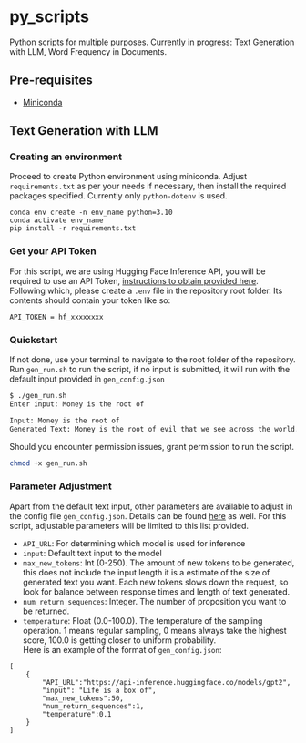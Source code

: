 # py_scripts
Python scripts for multiple purposes. Currently in progress: Text Generation with LLM, Word Frequency in Documents.
## Pre-requisites
- [Miniconda](https://docs.conda.io/projects/miniconda/en/latest/)
## Text Generation with LLM
### Creating an environment
Proceed to create Python environment using miniconda. Adjust `requirements.txt` as per your needs if necessary, then install the required packages specified. Currently only `python-dotenv` is used.
```
conda env create -n env_name python=3.10
conda activate env_name
pip install -r requirements.txt
```
### Get your API Token
For this script, we are using Hugging Face Inference API, you will be required to use an API Token, [instructions to obtain provided here](https://huggingface.co/docs/api-inference/quicktour#get-your-api-token).<br>
Following which, please create a `.env` file in the repository root folder. Its contents should contain your token like so:
```
API_TOKEN = hf_xxxxxxxx
```
### Quickstart
If not done, use your terminal to navigate to the root folder of the repository.<br>
Run `gen_run.sh` to run the script, if no input is submitted, it will run with the default input provided in `gen_config.json`
```bash
$ ./gen_run.sh
Enter input: Money is the root of

Input: Money is the root of
Generated Text: Money is the root of evil that we see across the world. It is the root of our failures because we lack the self-respect, trust and good governance we need to overcome all these problems and to become powerful enough to stop suffering and take responsibility
```
Should you encounter permission issues, grant permission to run the script.
```bash
chmod +x gen_run.sh
```
### Parameter Adjustment
Apart from the default text input, other parameters are available to adjust in the config file `gen_config.json`. Details can be found [here](https://huggingface.co/docs/api-inference/detailed_parameters#text-generation-task) as well. For this script, adjustable parameters will be limited to this list provided.
- `API_URL`: For determining which model is used for inference
- `input`: Default text input to the model
- `max_new_tokens`: Int (0-250). The amount of new tokens to be generated, this does not include the input length it is a estimate of the size of generated text you want. Each new tokens slows down the request, so look for balance between response times and length of text generated.
- `num_return_sequences`: Integer. The number of proposition you want to be returned.
- `temperature`: Float (0.0-100.0). The temperature of the sampling operation. 1 means regular sampling, 0 means always take the highest score, 100.0 is getting closer to uniform probability.<br>
Here is an example of the format of `gen_config.json`:
```
[
    {
        "API_URL":"https://api-inference.huggingface.co/models/gpt2",
        "input": "Life is a box of",
        "max_new_tokens":50,
        "num_return_sequences":1,
        "temperature":0.1
    }
]
```